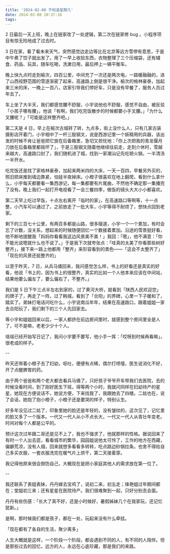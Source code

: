 ```yaml
---
title: '2024-02-08 不知道星期几'
date: 2024-02-08 10:37:16
tags:
---
```


2 日最后一天上班，晚上在链家改了一处逻辑，第二次在链家修 bug 。小程序项目有惊无险地成了过去时。

3 日在家，看了看未来天气，突然感觉边走边等比在北京等远方雪停有意思，于是中午煮了饺子就出发了。用了一早上收拾东西，衣物整理了三个压缩袋，还有辅食、药品、玩具，随车吃喝，洗漱日用，最后押上一辆平衡车。

晚上快九点时走到榆次，四百公里，中间充了一次还是两次电，一路暖融融的，进了山西视野范围的雪逐渐密了起来，高速路上倒是很干净。榆次的格林豪泰，加起来三米的床，一晚上一百八，店家引导我们停好车，只是没有早餐了，服务人员过年去了。

车上坐了大半天，我们都感觉腰不舒服，小宇说他也不舒服，感觉不自由，被反驳「小孩子哪有腰」，他说「有啊，我们吃完饭散步的时候都要小手叉腰。」「为什么叉腰呢？」「可能是这样整齐吧。」

第二天是 4 日，早上在榆次古城转了转，九点多，街上没什么人，只有几家古装摄影店开着门，小宇相中了一杆三股钢叉，说是西游记里一个妖精用的兵器，该出发的时候不肯让爸爸把它放在后备箱里，急切又担忧地：「你上次把我的青龙偃月刀放在后备箱里都摇坏了」，于是三股钢叉随着他继续往前走，走到介休时，雪越来越大，高速路口封了，我们随机进了城，找到一家潮汕记先吃顿火锅，一半清汤一半开水。

吃完饭还是找了家格林豪泰，加起来两米四的大床，一天一百四，早餐另外买的，照旧把床推到墙边靠紧，怕娃半夜掉床。小橙子很喜欢在地上翻爬，看到什么拿什么，小宇每天都要看一集西游记，每一集都要有片尾曲，不然他不确定那一集播完了没有。晚上我们一起打开电视看了一会三餐四季，做饭的镜头大大小小都喜欢。

第二天早上吃过早饭，十点左右离开「临时的家」，在高速路口等啊等，十一点整，小汽车可以通过了，之前放走了一批大车，小宇等得不耐烦了，想快点回到老家。

剩下的三百七十公里，有两百多都是山路，很多隧道，小宇一个一个累加，有时会忘了计数，没关系，想起来的时候随便回忆一个数接着累加。沿途的雪景挺好看，他不断地提醒我「妈妈你看看我这边风景美不美！」我回：「嗯」，他不满意：「你不能光说嗯就什么也不说了。」于是我下次就夸张点：「哇真的太美了你看那些树好整齐」，接下来一路上他都用「整齐」来形容看到的景色——「这会不太整齐了」「现在的风景还挺整齐的」

以至于昨天，7 日，从兵马俑回来，我问感觉怎么样，书上的好看还是真实的好看，他说「书上的，因为书上的很整齐，真实的比如一个人他本来应该在中间站，结果他要么偏左了，要么偏右了，不整齐。」

我们是 5 日下午三点半左右到家的，过了黄河大桥，就看到「陕西人民欢迎您」的牌子了，再走了一阵，过了韩城，看到了「合阳」的界碑，心里一下子暖和了，踏实了。弟妹打电话问吃什么，小宇说南瓜年年，结果在高速路口，跟着姐姐一家去合阳玩了，我们剩下的三个人先回家去。

等小宇和姐姐回来以后，一家人都挤在前边房间里时，就感到整个房间里全是人了，可不是嘛，老老少少十个人。

瑶瑶已经开始写日记了，我问小宇要不要写，他小手一挥：「哎呀到时候再看嘛」，很老成的样子。

--

昨天还带着小橙子去了妇幼，呕吐，便便有点稀，偶尔打喷嚏，医生说消化不好，开了点醒脾胃的药。

由于两个爸爸和两个老大都去看兵马俑了，只好孩子爷爷开车带我们去医院，去的时候没看时间，到了刚好医生下班，得等两个小时，我就问同样在妇幼待产的星星，她现在方便说话不，她说方便，下来找我了，我跟她去了四楼。二姑也在，说了会话，她抱了抱小橙子，小橙子还是要哭的样子，特别认生。

好多年没见过二姑了，印象里她的脸还是年轻的，没有皱纹的，这次见了，记忆里的脸又多了一个版本。一代又一代人从小不点长大，一代又一代人从青壮年变老。时间对每个人都是公平的。

预计这次过年跟二哥还是见不上了，我也不强求了，他就那样的性格。据说回来了有时一个人出去逛，看看城市的繁华，园园姐说他太可怜了，工作的地方在西藏，偏僻荒凉，没有人烟，回来就想多看看多转转，吃点路边砂锅拉条。也舍不得给自己多买衣服，一套衣服洗完在暖气片上烘干，第二天接着穿。

我记得他原来很会捯饬自己，大概现在是把小家庭其他人的需求放在第一位了。

--

我还联系了表姐表妹，丹丹嫁去宝鸡了，说初二来，初五走；锋艳姐过年期间都在；堂姐初三来；还有星星在医院待产。我们很难聚到一起，只好分别去会面。

丹丹有些伤感：「长大了真不好，还是小时候好，暑假姊妹几个在我家玩，还记忆犹新。」

是啊，那时候我们都是孩子，都在一处，玩起来没有什么牵挂。

「现在都有了各自的生活，聚少离多」

人生大概就是这样，一个阶段一个阶段，都会遇到不同的人，有不同的人陪伴。但是那些过去的回忆，远方的人，永远在心底珍藏，那是我们的来路。


